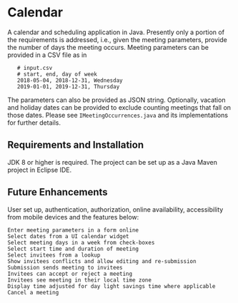 # Calendar

A calendar and scheduling application in Java. Presently only a portion of the requirements is addressed, i.e., given the meeting parameters, provide the number of days the meeting occurs. Meeting parameters can be provided in a CSV file as in 
```
   # input.csv
   # start, end, day of week
   2018-05-04, 2018-12-31, Wednesday
   2019-01-01, 2019-12-31, Thursday
```
The parameters can also be provided as JSON string. Optionally, vacation and holiday dates can be provided to exclude counting meetings that fall on those dates. Please see ```IMeetingOccurrences.java``` and its implementations for further details.

## Requirements and Installation
JDK 8 or higher is required. The project can be set up as a Java Maven project in Eclipse IDE.

## Future Enhancements
User set up, authentication, authorization, online availability, accessibility from mobile devices and the features below:
```
Enter meeting parameters in a form online
Select dates from a UI calendar widget
Select meeting days in a week from check-boxes
Select start time and duration of meeting
Select invitees from a lookup
Show invitees conflicts and allow editing and re-submission
Submission sends meeting to invitees
Invitees can accept or reject a meeting 
Invitees see meeting in their local time zone
Display time adjusted for day light savings time where applicable
Cancel a meeting
```
